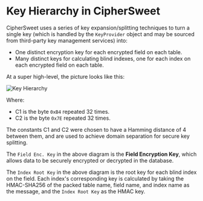 # Key Hierarchy in CipherSweet

CipherSweet uses a series of key expansion/splitting techniques to turn
a single key (which is handled by the `KeyProvider` object and may be
sourced from third-party key management services) into:

* One distinct encryption key for each encrypted field on each table.
* Many distinct keys for calculating blind indexes, one for each index
  on each encrypted field on each table.

At a super high-level, the picture looks like this:

![Key Hierarchy](https://cdn.rawgit.com/paragonie/ciphersweet/internals/docs/internals/01-key-heirarchy.svg)

Where:

* C1 is the byte `0xB4` repeated 32 times.
* C2 is the byte `0x7E` repeated 32 times.

The constants C1 and C2 were chosen to have a Hamming distance of 4
between them, and are used to achieve domain separation for secure
key splitting.

The `Field Enc. Key` in the above diagram is the **Field Encryption Key**,
which allows data to be securely encrypted or decrypted in the database.

The `Index Root Key` in the above diagram is the root key for each
blind index on the field. Each index's corresponding key is calculated
by taking the HMAC-SHA256 of the packed table name, field name,
and index name as the message, and the `Index Root Key` as the HMAC key.
